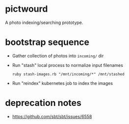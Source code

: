 # pictwourd

A photo indexing/searching prototype.

# bootstrap sequence

* Gather collection of photos into `incoming/` dir

* Run "stash" local process to normalize input filenames

   `ruby stash-images.rb "/mnt/incoming/*" /mnt/stashed`

* Run "reindex" kubernetes job to index the images

# deprecation notes

* https://github.com/sbt/sbt/issues/6558
